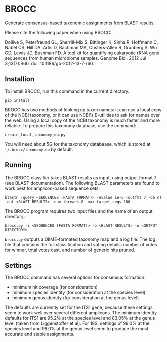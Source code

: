 BROCC
=====

Generate consensus-based taxonomic assignments from BLAST results.

Please cite the following paper when using BROCC:

Dollive S, Peterfreund GL, Sherrill-Mix S, Bittinger K, Sinha R, Hoffmann C, Nabel CS, Hill DA, Artis D, Bachman MA, Custers-Allen R, Grunberg S, Wu GD, Lewis JD, Bushman FD.  A tool kit for quantifying eukaryotic rRNA gene sequences from human microbiome samples.  Genome Biol. 2012 Jul 3;13(7):R60. doi: 10.1186/gb-2012-13-7-r60.

Installion
----------

To install BROCC, run this command in the current directory.

    pip install .

BROCC has two methods of looking up taxon names: it can use a local
copy of the NCBI taxonomy, or it can use NCBI's E-utilities to ask for
names over the web.  Using a local copy of the NCBI taxonomy is much
faster and more reliable.  To prepare this taxonomy database, use the
command:

    create_local_taxonomy_db.py

You will need about 5G for the taxonomy databaase, which is stored at
`~/.brocc/taxonomy.db` by default.

Running
-------

The BROCC classifier takes BLAST results as input, using output format
7 (see BLAST documentation).  The following BLAST parameters are
found to work best for amplicon-based sequence sets:

    blastn -query <SEQUENCES (FASTA FORMAT)> -evalue 1e-5 -outfmt 7 -db nt -out <BLAST RESULTS> -num_threads 8 -max_target_seqs 100

The BROCC program requires two input files and the name of an output directory:

    brocc.py -i <SEQUENCES (FASTA FORMAT)> -b <BLAST RESULTS> -o <OUTPUT DIRECTORY>

`brocc.py` outputs a QIIME-formated taxonomy map and a log file.  The
log file that contains the full classification and voting details:
number of votes for winner, total votes cast, and number of generic
hits pruned.

Settings
--------

The BROCC command has several options for consensus formation:

* minimum hit coverage (for consideration)
* minimum species identity (for consideration at the species level)
* minimum genus identity (for consideration at the genus level)

The defaults are currently set for the ITS1 gene, because these
settings seem to work well over several different amplicons.  The
minimum identity defaults for ITS1 are 95.2% at the species level and
83.05% at the genus level (taken from Liggenstoffer et al).  For 18S,
settings of 99.0% at the species level and 96.0% at the genus level
seem to produce the most accurate and stable assignments.
